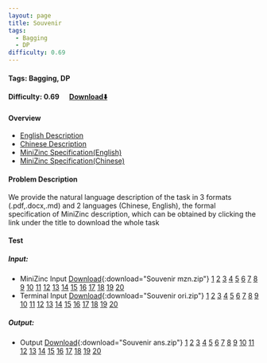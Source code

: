 ```yaml
---
layout: page
title: Souvenir
tags:
  - Bagging
  - DP
difficulty: 0.69
---
```


#### Tags: Bagging, DP
#### Difficulty: 0.69 &nbsp;&nbsp;&nbsp;&nbsp; [Download⬇️](../../dataset/Souvenir.zip)
#### Overview
- [English Description](../../dataset/Souvenir/task_e.pdf)
- [Chinese Description](../../dataset/Souvenir/task_c.pdf)
- [MiniZinc Specification(English)](../../dataset/Souvenir/task_e_mzn.txt)
- [MiniZinc Specification(Chinese)](../../dataset/Souvenir/task_c_mzn.txt)

#### Problem Description
We provide the natural language description of the task in 3 formats (.pdf,.docx,.md) and 2 languages (Chinese, English), the formal specification of MiniZinc description, which can be obtained by clicking the link under the title to download the whole task
#### Test
##### Input:
- MiniZinc Input [Download](../../dataset/Souvenir/tests/mzn_form.zip){:download="Souvenir mzn.zip"} [1](../../dataset/Souvenir/tests/mzn_form/1_dzn.txt) [2](../../dataset/Souvenir/tests/mzn_form/2_dzn.txt) [3](../../dataset/Souvenir/tests/mzn_form/3_dzn.txt) [4](../../dataset/Souvenir/tests/mzn_form/4_dzn.txt) [5](../../dataset/Souvenir/tests/mzn_form/5_dzn.txt) [6](../../dataset/Souvenir/tests/mzn_form/6_dzn.txt) [7](../../dataset/Souvenir/tests/mzn_form/7_dzn.txt) [8](../../dataset/Souvenir/tests/mzn_form/8_dzn.txt) [9](../../dataset/Souvenir/tests/mzn_form/9_dzn.txt) [10](../../dataset/Souvenir/tests/mzn_form/10_dzn.txt) [11](../../dataset/Souvenir/tests/mzn_form/11_dzn.txt) [12](../../dataset/Souvenir/tests/mzn_form/12_dzn.txt) [13](../../dataset/Souvenir/tests/mzn_form/13_dzn.txt) [14](../../dataset/Souvenir/tests/mzn_form/14_dzn.txt) [15](../../dataset/Souvenir/tests/mzn_form/15_dzn.txt) [16](../../dataset/Souvenir/tests/mzn_form/16_dzn.txt) [17](../../dataset/Souvenir/tests/mzn_form/17_dzn.txt) [18](../../dataset/Souvenir/tests/mzn_form/18_dzn.txt) [19](../../dataset/Souvenir/tests/mzn_form/19_dzn.txt) [20](../../dataset/Souvenir/tests/mzn_form/20_dzn.txt) 
- Terminal Input [Download](../../dataset/Souvenir/tests/origin_form.zip){:download="Souvenir ori.zip"} [1](../../dataset/Souvenir/tests/origin_form/1.in) [2](../../dataset/Souvenir/tests/origin_form/2.in) [3](../../dataset/Souvenir/tests/origin_form/3.in) [4](../../dataset/Souvenir/tests/origin_form/4.in) [5](../../dataset/Souvenir/tests/origin_form/5.in) [6](../../dataset/Souvenir/tests/origin_form/6.in) [7](../../dataset/Souvenir/tests/origin_form/7.in) [8](../../dataset/Souvenir/tests/origin_form/8.in) [9](../../dataset/Souvenir/tests/origin_form/9.in) [10](../../dataset/Souvenir/tests/origin_form/10.in) [11](../../dataset/Souvenir/tests/origin_form/11.in) [12](../../dataset/Souvenir/tests/origin_form/12.in) [13](../../dataset/Souvenir/tests/origin_form/13.in) [14](../../dataset/Souvenir/tests/origin_form/14.in) [15](../../dataset/Souvenir/tests/origin_form/15.in) [16](../../dataset/Souvenir/tests/origin_form/16.in) [17](../../dataset/Souvenir/tests/origin_form/17.in) [18](../../dataset/Souvenir/tests/origin_form/18.in) [19](../../dataset/Souvenir/tests/origin_form/19.in) [20](../../dataset/Souvenir/tests/origin_form/20.in) 

##### Output:
- Output [Download](../../dataset/Souvenir/tests/ans.zip){:download="Souvenir ans.zip"} [1](../../dataset/Souvenir/tests/ans/1_out.txt) [2](../../dataset/Souvenir/tests/ans/2_out.txt) [3](../../dataset/Souvenir/tests/ans/3_out.txt) [4](../../dataset/Souvenir/tests/ans/4_out.txt) [5](../../dataset/Souvenir/tests/ans/5_out.txt) [6](../../dataset/Souvenir/tests/ans/6_out.txt) [7](../../dataset/Souvenir/tests/ans/7_out.txt) [8](../../dataset/Souvenir/tests/ans/8_out.txt) [9](../../dataset/Souvenir/tests/ans/9_out.txt) [10](../../dataset/Souvenir/tests/ans/10_out.txt) [11](../../dataset/Souvenir/tests/ans/11_out.txt) [12](../../dataset/Souvenir/tests/ans/12_out.txt) [13](../../dataset/Souvenir/tests/ans/13_out.txt) [14](../../dataset/Souvenir/tests/ans/14_out.txt) [15](../../dataset/Souvenir/tests/ans/15_out.txt) [16](../../dataset/Souvenir/tests/ans/16_out.txt) [17](../../dataset/Souvenir/tests/ans/17_out.txt) [18](../../dataset/Souvenir/tests/ans/18_out.txt) [19](../../dataset/Souvenir/tests/ans/19_out.txt) [20](../../dataset/Souvenir/tests/ans/20_out.txt) 

